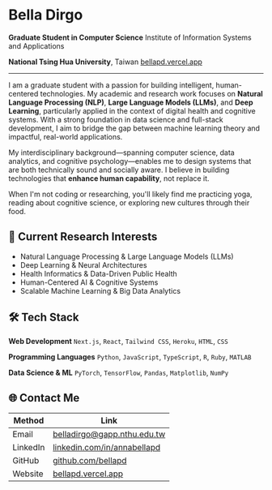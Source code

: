 # Bella Dirgo

**Graduate Student in Computer Science**
Institute of Information Systems and Applications

**National Tsing Hua University**, Taiwan
[bellapd.vercel.app](https://bellapd.vercel.app)

---

I am a graduate student with a passion for building intelligent, human-centered technologies. My academic and research work focuses on **Natural Language Processing (NLP)**, **Large Language Models (LLMs)**, and **Deep Learning**, particularly applied in the context of digital health and cognitive systems. With a strong foundation in data science and full-stack development, I aim to bridge the gap between machine learning theory and impactful, real-world applications.

My interdisciplinary background—spanning computer science, data analytics, and cognitive psychology—enables me to design systems that are both technically sound and socially aware. I believe in building technologies that **enhance human capability**, not replace it.

When I'm not coding or researching, you'll likely find me practicing yoga, reading about cognitive science, or exploring new cultures through their food.


## 🧠 Current Research Interests

* Natural Language Processing & Large Language Models (LLMs)
* Deep Learning & Neural Architectures
* Health Informatics & Data-Driven Public Health
* Human-Centered AI & Cognitive Systems
* Scalable Machine Learning & Big Data Analytics


## 🛠 Tech Stack

**Web Development**
`Next.js`, `React`, `Tailwind CSS`, `Heroku`, `HTML`, `CSS`

**Programming Languages**
`Python`, `JavaScript`, `TypeScript`, `R`, `Ruby`, `MATLAB`

**Data Science & ML**
`PyTorch`, `TensorFlow`, `Pandas`, `Matplotlib`, `NumPy`


## 🌐 Contact Me

| Method   | Link                                                               |
| -------- | ------------------------------------------------------------------ |
| Email    | [belladirgo@gapp.nthu.edu.tw](mailto:belladirgo@gapp.nthu.edu.tw)  |
| LinkedIn | [linkedin.com/in/annabellapd](https://linkedin.com/in/annabellapd) |
| GitHub   | [github.com/bellapd](https://github.com/bellapd)                   |
| Website  | [bellapd.vercel.app](https://bellapd.vercel.app)                   |

